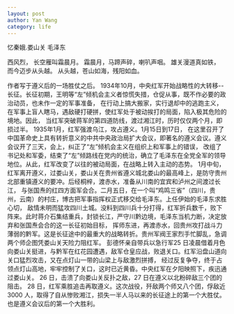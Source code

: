 ```yaml
---
layout: post
author: Yan Wang
category: life
---
```

忆秦娥.娄山关
毛泽东

西风烈，
长空雁叫霜晨月。
霜晨月，马蹄声碎，喇叭声咽。
雄关漫道真如铁，
而今迈步从头越。
从头越，苍山如海，残阳如血。 

作者写于遵义后的一场胜仗之后。
1934年10月，中央红军开始战略性的大转移--长征。长征初期，王明等“左”倾机会主义者惊慌失措，仓促从事，既不作必要的政治动员，也未作一定的军事准备，
在行动上搞大搬家，实行退却中的逃跑主义，在军事上盲人瞎马，遇敌硬打硬拼，使红军处于被动挨打的局面，陷入极其危险的境地。因此，
当红军突破蒋军的第四道防线，渡过湘江时，历时仅仅两个月，即损过半。 1935年1月，红军强渡乌江，攻占遵义。1月15日到17日，
在这里召开了中国革命史上具有转折意义的中共中央政治局扩大会议，即著名的遵义会议。遵义会议开了三天，会上，纠正了“左”倾机会主义在组织上和军事上的错误，
改组了书记处和军委，结束了“左”倾路线在党内的统治，确立了毛泽东在全党全军的领导地位。从此，红军改变了以往的被动局面，在战略上转入主动的态势。
1月中旬，红军离开遵义，过娄山关，娄山关在贵州省遵义城北娄山的最高峰上，是防守贵州北部重镇遵义的要冲。后经桐梓，渡赤水，准备从川南的宜宾和泸州之间渡过长江，
与张国焘的红四方面军会合。二月五日，在一个叫“鸡鸣三省”（四川，贵州，云南）的村庄，博古把军事指挥权正式移交给毛泽东。上任伊始的毛泽东求胜心切，
敌情未明而猛攻四川土城。没料到四川兵十分打得，红军折兵数千，败下阵来。此时蒋介石集结重兵，封锁长江，严守川黔边境，毛泽东当机力断，决定放弃和张国焘会合的这一长征初始目标，
挥师东进，再渡赤水，回贵州攻打战斗力薄弱的黔军。这是长征途中的最重大的战略转折。贵州军阀王家烈手忙脚乱，急调两个师企图凭娄山关天险力阻红军。
彭德怀亲自带兵以急行军25 日凌晨借着月色向娄山关挺进，与黔军在红花园遭遇，敌军仓皇应战，败退关口。红军沿盘山道向关口猛烈攻击，又在点灯山一带的山梁上与敌激烈拼搏，
经过反复争夺，终于占领点灯山高地，牢牢控制了关口，这时已近黄昏。中央红军在夕阳映照下，疾迅通过娄山关。 26 日，击溃了向娄山关反扑之敌，27 日在遵义以北粉碎敌三个团的阻击。
28 日，红军乘胜追击再取遵义。这次战役，歼敌两个师又八个团，俘敌近 3000 人，取得了自从惨败湘江，损失一半人马以来的长征途上的第一个大胜仗。也是遵义会议后的第一个大胜利。